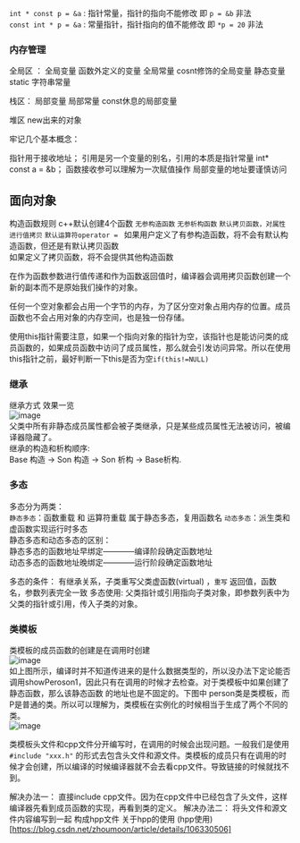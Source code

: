 `int * const p = &a`  : 指针常量，指针的指向不能修改    即 `p = &b` 非法  
`const int * p = &a`  : 常量指针，指针指向的值不能修改  即 `*p = 20` 非法

### 内存管理
全局区 ：
全局变量  函数外定义的变量
全局常量  cosnt修饰的全局变量
静态变量  static
字符串常量 

栈区：
局部变量
局部常量 const休息的局部变量

堆区
new出来的对象

牢记几个基本概念：

指针用于接收地址；
引用是另一个变量的别名，引用的本质是指针常量 int* const a = &b；
函数接收参可以理解为一次赋值操作
局部变量的地址要谨慎访问  

## 面向对象

构造函数规则
c++默认创建4个函数 `无参构造函数` `无参析构函数` `默认拷贝函数，对属性进行值拷贝`  `默认运算符operator = `
如果用户定义了有参构造函数，将不会有默认构造函数，但还是有默认拷贝函数  
如果定义了拷贝函数，将不会提供其他构造函数  

在作为函数参数进行值传递和作为函数返回值时，编译器会调用拷贝函数创建一个新的副本而不是原始我们操作的对象。


任何一个空对象都会占用一个字节的内存，为了区分空对象占用内存的位置。成员函数也不会占用对象的内存空间，也是独一份存储。

使用this指针需要注意，如果一个指向对象的指针为空，该指针也是能访问类的成员函数的，如果成员函数中访问了成员属性，那么就会引发访问异常。所以在使用this指针之前，最好判断一下this是否为空`if(this!=NULL)`  

### 继承
继承方式 效果一览  
![image](https://user-images.githubusercontent.com/89610539/188274103-5426d520-1d48-4ba2-ad0a-eac70a75ea22.png)  
父类中所有非静态成员属性都会被子类继承，只是某些成员属性无法被访问，被编译器隐藏了。  
继承的构造和析构顺序:  
Base 构造 -> Son 构造 -> Son 析构 -> Base析构.


### 多态

多态分为两类：  
`静态多态`：函数重载 和 运算符重载 属于静态多态，复用函数名 
`动态多态`：派生类和虚函数实现运行时多态  
静态多态和动态多态的区别：  
静态多态的函数地址早绑定————编译阶段确定函数地址  
动态多态的函数地址晚绑定————运行阶段确定函数地址  

多态的条件： 有继承关系，子类重写父类虚函数(virtual) ，`重写` 返回值，函数名，参数列表完全一致
多态使用: 父类指针或引用指向子类对象，即参数列表中为父类的指针或引用，传入子类的对象。

### 类模板

类模板的成员函数的创建是在调用时创建  
![image](https://user-images.githubusercontent.com/89610539/189520972-48966259-1918-4c3e-934b-f3b4e3d43d14.png)  
如上图所示，编译时并不知道传进来的是什么数据类型的，所以没办法下定论能否调用showPeroson1，因此只有在调用的时候才去检查。对于类模板中如果创建了静态函数，那么该静态函数
的地址也是不固定的。下图中 person类是类模板，而P是普通的类。所以可以理解为，类模板在实例化的时候相当于生成了两个不同的类。  
![image](https://user-images.githubusercontent.com/89610539/189521167-21f0a19d-f185-4cc3-93b7-6ffadc285ffc.png)  

类模板头文件和cpp文件分开编写时，在调用的时候会出现问题。一般我们是使用`#include "xxx.h"` 的形式去包含头文件和源文件。类模板的成员只有在调用的时候才会创建，所以编译的时候编译器就不会去看cpp文件。导致链接的时候就找不到。

解决办法一： 直接include cpp文件。因为在cpp文件中已经包含了头文件，这样编译器先看到成员函数的实现，再看到类的定义。
解决办法二： 将头文件和源文件内容编写到一起 构成hpp文件
关于hpp的使用 (hpp使用)[https://blog.csdn.net/zhoumoon/article/details/106330506]


